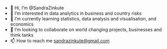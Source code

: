 - 👋 Hi, I’m @SandraZinkute
- 👀 I’m interested in data analytics in business and country risks
- 🌱 I’m currently learning statistics, data analysis and visualisation, and economics
- 💞️ I’m looking to collaborate on world changing projects, businesses and think tanks
- 📫 How to reach me sandrazinkute@gmail.com

<!---
SandraZinkute/SandraZinkute is a ✨ special ✨ repository because its `README.md` (this file) appears on your GitHub profile.
You can click the Preview link to take a look at your changes.
--->
